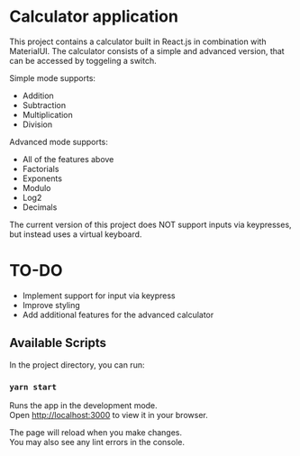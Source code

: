 # Calculator application

This project contains a calculator built in React.js in combination with MaterialUI. The calculator consists of a simple and advanced version, that can be accessed by toggeling a switch. 

Simple mode supports:
- Addition
- Subtraction
- Multiplication
- Division

Advanced mode supports: 
- All of the features above
- Factorials
- Exponents
- Modulo
- Log2
- Decimals

The current version of this project does NOT support inputs via keypresses, but instead uses a virtual keyboard.

# TO-DO

- Implement support for input via keypress
- Improve styling
- Add additional features for the advanced calculator

## Available Scripts

In the project directory, you can run:

### `yarn start`

Runs the app in the development mode.\
Open [http://localhost:3000](http://localhost:3000) to view it in your browser.

The page will reload when you make changes.\
You may also see any lint errors in the console.